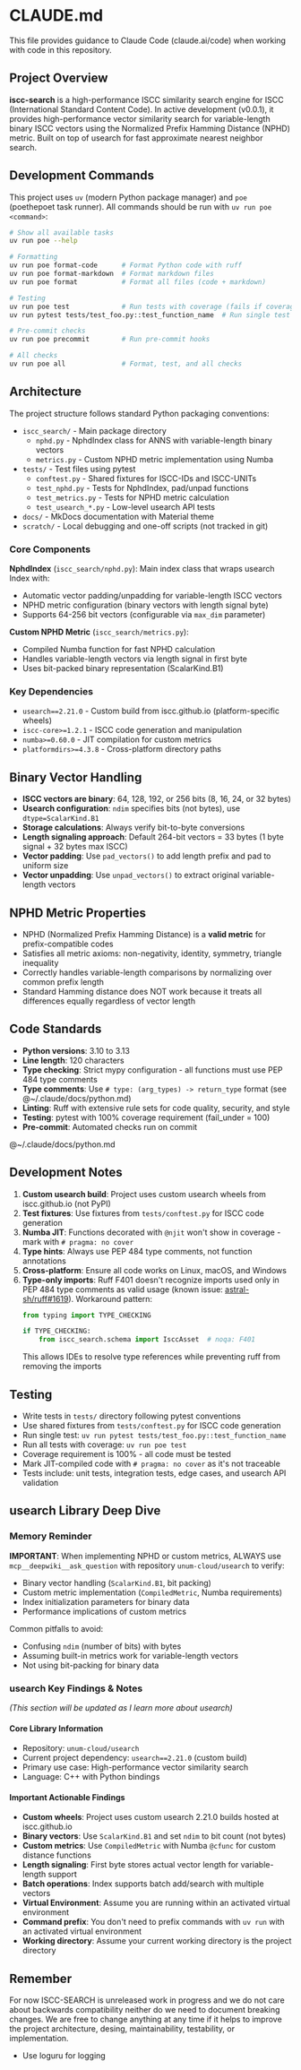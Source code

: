 # CLAUDE.md

This file provides guidance to Claude Code (claude.ai/code) when working with code in this repository.

## Project Overview

**iscc-search** is a high-performance ISCC similarity search engine for ISCC (International Standard Content
Code). In active development (v0.0.1), it provides high-performance vector similarity search for variable-length
binary ISCC vectors using the Normalized Prefix Hamming Distance (NPHD) metric. Built on top of usearch for fast
approximate nearest neighbor search.

## Development Commands

This project uses `uv` (modern Python package manager) and `poe` (poethepoet task runner). All commands should
be run with `uv run poe <command>`:

```bash
# Show all available tasks
uv run poe --help

# Formatting
uv run poe format-code      # Format Python code with ruff
uv run poe format-markdown  # Format markdown files
uv run poe format           # Format all files (code + markdown)

# Testing
uv run poe test             # Run tests with coverage (fails if coverage < 100%)
uv run pytest tests/test_foo.py::test_function_name  # Run single test

# Pre-commit checks
uv run poe precommit        # Run pre-commit hooks

# All checks
uv run poe all              # Format, test, and all checks
```

## Architecture

The project structure follows standard Python packaging conventions:

- `iscc_search/` - Main package directory
    - `nphd.py` - NphdIndex class for ANNS with variable-length binary vectors
    - `metrics.py` - Custom NPHD metric implementation using Numba
- `tests/` - Test files using pytest
    - `conftest.py` - Shared fixtures for ISCC-IDs and ISCC-UNITs
    - `test_nphd.py` - Tests for NphdIndex, pad/unpad functions
    - `test_metrics.py` - Tests for NPHD metric calculation
    - `test_usearch_*.py` - Low-level usearch API tests
- `docs/` - MkDocs documentation with Material theme
- `scratch/` - Local debugging and one-off scripts (not tracked in git)

### Core Components

**NphdIndex** (`iscc_search/nphd.py`): Main index class that wraps usearch Index with:

- Automatic vector padding/unpadding for variable-length ISCC vectors
- NPHD metric configuration (binary vectors with length signal byte)
- Supports 64-256 bit vectors (configurable via `max_dim` parameter)

**Custom NPHD Metric** (`iscc_search/metrics.py`):

- Compiled Numba function for fast NPHD calculation
- Handles variable-length vectors via length signal in first byte
- Uses bit-packed binary representation (ScalarKind.B1)

### Key Dependencies

- `usearch==2.21.0` - Custom build from iscc.github.io (platform-specific wheels)
- `iscc-core>=1.2.1` - ISCC code generation and manipulation
- `numba>=0.60.0` - JIT compilation for custom metrics
- `platformdirs>=4.3.8` - Cross-platform directory paths

## Binary Vector Handling

- **ISCC vectors are binary**: 64, 128, 192, or 256 bits (8, 16, 24, or 32 bytes)
- **Usearch configuration**: `ndim` specifies bits (not bytes), use `dtype=ScalarKind.B1`
- **Storage calculations**: Always verify bit-to-byte conversions
- **Length signaling approach**: Default 264-bit vectors = 33 bytes (1 byte signal + 32 bytes max ISCC)
- **Vector padding**: Use `pad_vectors()` to add length prefix and pad to uniform size
- **Vector unpadding**: Use `unpad_vectors()` to extract original variable-length vectors

## NPHD Metric Properties

- NPHD (Normalized Prefix Hamming Distance) is a **valid metric** for prefix-compatible codes
- Satisfies all metric axioms: non-negativity, identity, symmetry, triangle inequality
- Correctly handles variable-length comparisons by normalizing over common prefix length
- Standard Hamming distance does NOT work because it treats all differences equally regardless of vector length

## Code Standards

- **Python versions**: 3.10 to 3.13
- **Line length**: 120 characters
- **Type checking**: Strict mypy configuration - all functions must use PEP 484 type comments
- **Type comments**: Use `# type: (arg_types) -> return_type` format (see @~/.claude/docs/python.md)
- **Linting**: Ruff with extensive rule sets for code quality, security, and style
- **Testing**: pytest with 100% coverage requirement (fail_under = 100)
- **Pre-commit**: Automated checks run on commit

@~/.claude/docs/python.md

## Development Notes

1. **Custom usearch build**: Project uses custom usearch wheels from iscc.github.io (not PyPI)
2. **Test fixtures**: Use fixtures from `tests/conftest.py` for ISCC code generation
3. **Numba JIT**: Functions decorated with `@njit` won't show in coverage - mark with `# pragma: no cover`
4. **Type hints**: Always use PEP 484 type comments, not function annotations
5. **Cross-platform**: Ensure all code works on Linux, macOS, and Windows
6. **Type-only imports**: Ruff F401 doesn't recognize imports used only in PEP 484 type comments as valid usage
    (known issue: [astral-sh/ruff#1619](https://github.com/astral-sh/ruff/issues/1619)). Workaround pattern:
    ```python
    from typing import TYPE_CHECKING

    if TYPE_CHECKING:
        from iscc_search.schema import IsccAsset  # noqa: F401
    ```
    This allows IDEs to resolve type references while preventing ruff from removing the imports

## Testing

- Write tests in `tests/` directory following pytest conventions
- Use shared fixtures from `tests/conftest.py` for ISCC code generation
- Run single test: `uv run pytest tests/test_foo.py::test_function_name`
- Run all tests with coverage: `uv run poe test`
- Coverage requirement is 100% - all code must be tested
- Mark JIT-compiled code with `# pragma: no cover` as it's not traceable
- Tests include: unit tests, integration tests, edge cases, and usearch API validation

## usearch Library Deep Dive

### Memory Reminder

**IMPORTANT**: When implementing NPHD or custom metrics, ALWAYS use `mcp__deepwiki__ask_question` with
repository `unum-cloud/usearch` to verify:

- Binary vector handling (`ScalarKind.B1`, bit packing)
- Custom metric implementation (`CompiledMetric`, Numba requirements)
- Index initialization parameters for binary data
- Performance implications of custom metrics

Common pitfalls to avoid:

- Confusing `ndim` (number of bits) with bytes
- Assuming built-in metrics work for variable-length vectors
- Not using bit-packing for binary data

### usearch Key Findings & Notes

*(This section will be updated as I learn more about usearch)*

#### Core Library Information

- Repository: `unum-cloud/usearch`
- Current project dependency: `usearch==2.21.0` (custom build)
- Primary use case: High-performance vector similarity search
- Language: C++ with Python bindings

#### Important Actionable Findings

- **Custom wheels**: Project uses custom usearch 2.21.0 builds hosted at iscc.github.io
- **Binary vectors**: Use `ScalarKind.B1` and set `ndim` to bit count (not bytes)
- **Custom metrics**: Use `CompiledMetric` with Numba `@cfunc` for custom distance functions
- **Length signaling**: First byte stores actual vector length for variable-length support
- **Batch operations**: Index supports batch add/search with multiple vectors
- **Virtual Environment**: Assume you are running within an activated virtual environment
- **Command prefix**: You don't need to prefix commands with `uv run` with an activated virtual environment
- **Working directory**: Assume your current working directory is the project directory

## Remember

For now ISCC-SEARCH is unreleased work in progress and we do not care about backwards compatibility neither do
we need to document breaking changes. We are free to change anything at any time if it helps to improve the
project architecture, desing, maintainability, testability, or implementation.

- Use loguru for logging

